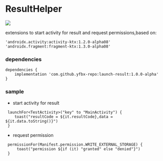 # ResultHelper
[![](https://img.shields.io/badge/release-1.0.0-blue.svg)](https://github.com/yfbx-repo/launch-result/releases)

extensions to start activity for result and request permissions,based on:
```
'androidx.activity:activity-ktx:1.2.0-alpha08'
'androidx.fragment:fragment-ktx:1.3.0-alpha08'
```

### dependencies

```
dependencies {
    implementation 'com.github.yfbx-repo:launch-result:1.0.0-alpha'
}
```    

### sample

- start activity for result
```
 launchFor<TestActivity>("key" to "MainActivity") {
    toast("resultCode = ${it.resultCode},data = ${it.data.toString()}")
 }

```

- request permission

```
 permissionFor(Manifest.permission.WRITE_EXTERNAL_STORAGE) {
     toast("permission ${if (it) "granted" else "denied"}")
 }
```
